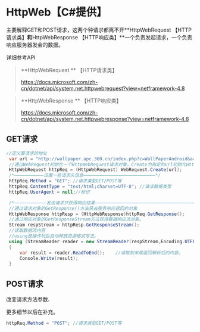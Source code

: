 # HttpWeb【C#提供】

主要解释GET和POST请求，这两个钟请求都离不开**HttpWebRequest 【HTTP请求类】**和**HttpWebResponse 【HTTP响应类】**一个负责发起请求，一个负责响应服务器发会的数据。

详细参考API

>  **HttpWebRequest ** 【HTTP请求类】
>
> https://docs.microsoft.com/zh-cn/dotnet/api/system.net.httpwebrequest?view=netframework-4.8



> **HttpWebResponse ** 【HTTP响应类】
>
> https://docs.microsoft.com/zh-cn/dotnet/api/system.net.httpwebresponse?view=netframework-4.8



## GET请求

```csharp
//定义要请求的地址
 var url = "http://wallpaper.apc.360.cn/index.php?c=WallPaperAndroid&a=getAllCategories";
 //通过WebRequest初始化一个HttpWebRequest请求对象，Create为指定的url初始化HttpWebRequest对象
 HttpWebRequest httpReq = (HttpWebRequest) WebRequest.Create(url);
 /*———————————设置一些请求头信息———————————————————————————*/
 httpReq.Method = "GET"; //请求类型GET/POST等
 httpReq.ContentType = "text/html;charset=UTF-8"; //请求数据类型
 httpReq.UserAgent = null;//标识

 /*————————————发送请求并获得响应结果——————————————————————————————————————————*/
 //通过请求对象的GetResponse()方法获去服务响应返回的对象
 HttpWebResponse httpResp = (HttpWebResponse)httpReq.GetResponse();
 //通过响应对象的GetResponseStream方法获得数据响应流对象。
 Stream respStream = httpResp.GetResponseStream();
 //读取数据流内容
 //using是操作玩后自动释放资源格式写法。
 using (StreamReader reader = new StreamReader(respStream,Encoding.UTF8)) //解析为UTF-8编码
 {
     var result = reader.ReadToEnd();    //读取到末尾返回解析后的内容。
     Console.Write(result);
 }
```

## POST请求

改变请求方法参数.

更多细节以后在补充。

```csharp
httpReq.Method = "POST"; //请求类型GET/POST等
```